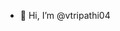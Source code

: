 - 👋 Hi, I’m @vtripathi04

<!---
vtripathi04/vtripathi04 is a ✨ special ✨ repository because its `README.md` (this file) appears on your GitHub profile.
You can click the Preview link to take a look at your changes.
--->
